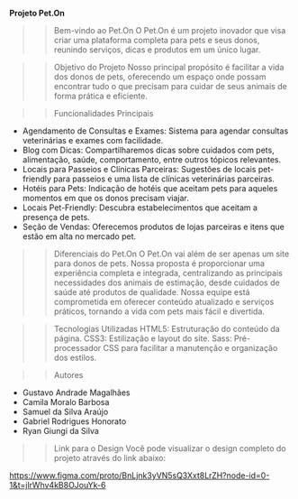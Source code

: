 **Projeto Pet.On**

>> Bem-vindo ao Pet.On
O Pet.On é um projeto inovador que visa criar uma plataforma completa para pets e seus donos, reunindo serviços, dicas e produtos em um único lugar.

>> Objetivo do Projeto
Nosso principal propósito é facilitar a vida dos donos de pets, oferecendo um espaço onde possam encontrar tudo o que precisam para cuidar de seus animais de forma prática e eficiente.

>> Funcionalidades Principais
- Agendamento de Consultas e Exames: Sistema para agendar consultas veterinárias e exames com facilidade.
- Blog com Dicas: Compartilharemos dicas sobre cuidados com pets, alimentação, saúde, comportamento, entre outros tópicos relevantes.
- Locais para Passeios e Clínicas Parceiras: Sugestões de locais pet-friendly para passeios e uma lista de clínicas veterinárias parceiras.
- Hotéis para Pets: Indicação de hotéis que aceitam pets para aqueles momentos em que os donos precisam viajar.
- Locais Pet-Friendly: Descubra estabelecimentos que aceitam a presença de pets.
- Seção de Vendas: Oferecemos produtos de lojas parceiras e itens que estão em alta no mercado pet.

>> Diferenciais do Pet.On
O Pet.On vai além de ser apenas um site para donos de pets. Nossa proposta é proporcionar uma experiência completa e integrada, centralizando as principais necessidades dos animais de estimação, desde cuidados de saúde até produtos de qualidade. Nossa equipe está comprometida em oferecer conteúdo atualizado e serviços práticos, tornando a vida com pets mais fácil e divertida.

>> Tecnologias Utilizadas
HTML5: Estruturação do conteúdo da página.
CSS3: Estilização e layout do site.
Sass: Pré-processador CSS para facilitar a manutenção e organização dos estilos.

>> Autores
- Gustavo Andrade Magalhães
- Camila Moralo Barbosa
- Samuel da Silva Araújo
- Gabriel Rodrigues Honorato
- Ryan Giungi da Silva

>> Link para o Design
Você pode visualizar o design completo do projeto através do link abaixo:

https://www.figma.com/proto/BnLjnk3yVN5sQ3Xxt8LrZH?node-id=0-1&t=jlrWhv4kB8OJouYk-6
